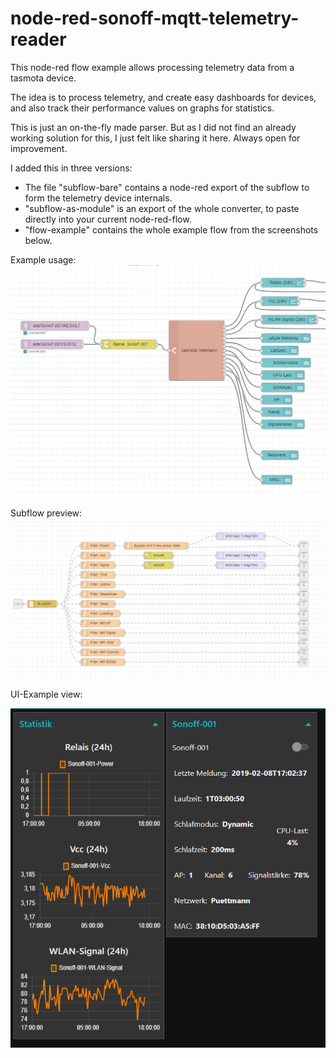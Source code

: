# node-red-sonoff-mqtt-telemetry-reader

This node-red flow example allows processing telemetry data from a tasmota device.

The idea is to process telemetry, and create easy dashboards for devices, and also track their performance values on graphs for statistics.

This is just an on-the-fly made parser.
But as I did not find an already working solution for this, I just felt like sharing it here.
Always open for improvement.

I added this in three versions:

- The file "subflow-bare" contains a node-red export of the subflow to form the telemetry device internals.
- "subflow-as-module" is an export of the whole converter, to paste directly into your current node-red-flow.
- "flow-example" contains the whole example flow from the screenshots below.


Example usage:
![Screenshot](Flow-example.png)

Subflow preview:
![Screenshot](subflow.png)

UI-Example view:

![Screenshot](UI-example.png)

